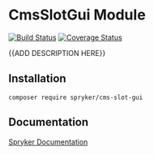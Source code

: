 # CmsSlotGui Module
[![Build Status](https://travis-ci.org/spryker/cms-slot-gui.svg)](https://travis-ci.org/spryker/cms-slot-gui)
[![Coverage Status](https://coveralls.io/repos/github/spryker/cms-slot-gui/badge.svg)](https://coveralls.io/github/spryker/cms-slot-gui)

{{ADD DESCRIPTION HERE}}

## Installation

```
composer require spryker/cms-slot-gui
```

## Documentation

[Spryker Documentation](https://academy.spryker.com/developing_with_spryker/module_guide/modules.html)
